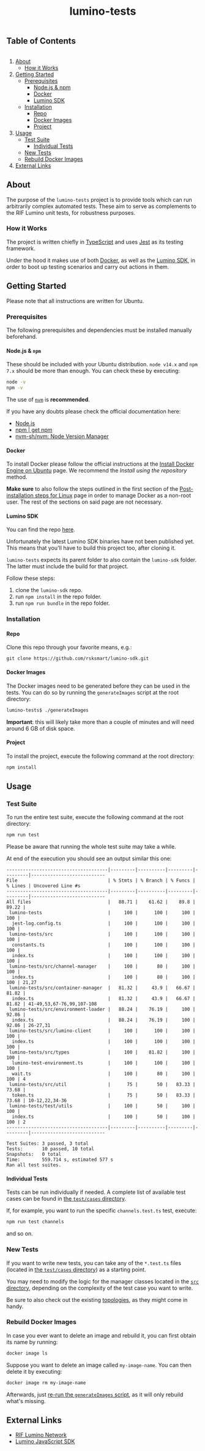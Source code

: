 <h1 align="center">lumino-tests</h1>

<h2 style="display: inline-block">Table of Contents</h2>
<ol>
  <li><a href="#about">About</a>
    <ul>
      <li><a href="#how-it-works">How it Works</a></li>
    </ul>
  </li>
  <li>
    <a href="#getting-started">Getting Started</a>
    <ul>
      <li><a href="#prerequisites">Prerequisites</a>
        <ul>
          <li><a href="#nodejs--npm">Node.js & npm</a></li>
          <li><a href="#docker">Docker</a></li>
          <li><a href="#lumino-sdk">Lumino SDK</a></li>
        </ul>
      </li>
      <li><a href="#installation">Installation</a>
        <ul>
          <li><a href="#repo">Repo</a></li>
          <li><a href="#docker-images">Docker Images</a></li>
          <li><a href="#project">Project</a></li>
        </ul>
      </li>
    </ul>
  </li>
  <li><a href="#usage">Usage</a>
    <ul>
      <li><a href="#test-suite">Test Suite</a>
        <ul>
          <li><a href="#individual-tests">Individual Tests</a></li>
        </ul>
      </li>
      <li><a href="#new-tests">New Tests</a>
      <li><a href="#rebuild-docker-images">Rebuild Docker Images</a>
    </ul>
  </li>
  <li><a href="#external-links">External Links</a></li>
</ol>

## About

The purpose of the `lumino-tests` project is to provide tools which can run arbitrarily complex automated tests. These aim to serve as complements to the RIF Lumino unit tests, for robustness purposes.

### How it Works

The project is written chiefly in [TypeScript](https://www.typescriptlang.org/) and uses [Jest](https://jestjs.io/) as its testing framework.

Under the hood it makes use of both [Docker](https://www.docker.com/), as well as the [Lumino SDK](https://github.com/rsksmart/lumino-sdk), in order to boot up testing scenarios and carry out actions in them.

## Getting Started

Please note that all instructions are written for Ubuntu.

### Prerequisites

The following prerequisites and dependencies must be installed manually beforehand.

#### Node.js & `npm`

These should be included with your Ubuntu distribution. `node v14.x` and `npm 7.x` should be more than enough. You can check these by executing:

```bash
node -v
npm -v
```

The use of [`nvm`](https://github.com/nvm-sh/nvm) is **recommended**.

If you have any doubts please check the official documentation here:

- [Node.js](https://nodejs.org/en/)
- [npm | get npm](https://www.npmjs.com/get-npm)
- [nvm-sh/nvm: Node Version Manager](https://github.com/nvm-sh/nvm)

#### Docker

To install Docker please follow the official instructions at the [Install Docker Engine on Ubuntu](https://docs.docker.com/engine/install/ubuntu) page. We recommend the _Install using the repository_ method.

**Make sure** to also follow the steps outlined in the first section of the [Post-installation steps for Linux](https://docs.docker.com/engine/install/linux-postinstall/#manage-docker-as-a-non-root-user) page in order to manage Docker as a non-root user. The rest of the sections on said page are not necessary.

#### Lumino SDK

You can find the repo [here](https://github.com/rsksmart/lumino-sdk).

Unfortunately the latest Lumino SDK binaries have not been published yet. This means that you'll have to build this project too, after cloning it.

`lumino-tests` expects its parent folder to also contain the `lumino-sdk` folder. The latter must include the build for that project.

Follow these steps:

1. clone the `lumino-sdk` repo.
2. run `npm install` in the repo folder.
3. run `npm run bundle` in the repo folder.

### Installation

#### Repo

Clone this repo through your favorite means, e.g.:

```
git clone https://github.com/rsksmart/lumino-sdk.git
```

#### Docker Images

The Docker images need to be generated before they can be used in the tests. You can do so by running the `generateImages` script at the root directory:

```bash
lumino-tests$ ./generateImages
```

**Important**: this will likely take more than a couple of minutes and will need around 6 GB of disk space.

#### Project

To install the project, execute the following command at the root directory:

```bash
npm install
```

## Usage

### Test Suite

To run the entire test suite, execute the following command at the root directory:

```bash
npm run test
```

Please be aware that running the whole test suite may take a while.

At end of the execution you should see an output similar this one:

```
-------------------------------------|---------|----------|---------|---------|---------------------------
File                                 | % Stmts | % Branch | % Funcs | % Lines | Uncovered Line #s
-------------------------------------|---------|----------|---------|---------|---------------------------
All files                            |   88.71 |    61.62 |    89.8 |   89.22 |
 lumino-tests                        |     100 |      100 |     100 |     100 |
  jest-log.config.ts                 |     100 |      100 |     100 |     100 |
 lumino-tests/src                    |     100 |      100 |     100 |     100 |
  constants.ts                       |     100 |      100 |     100 |     100 |
  index.ts                           |     100 |      100 |     100 |     100 |
 lumino-tests/src/channel-manager    |     100 |       80 |     100 |     100 |
  index.ts                           |     100 |       80 |     100 |     100 | 21,27
 lumino-tests/src/container-manager  |   81.32 |     43.9 |   66.67 |   81.82 |
  index.ts                           |   81.32 |     43.9 |   66.67 |   81.82 | 41-49,53,67-76,99,107-108
 lumino-tests/src/environment-loader |   88.24 |    76.19 |     100 |   92.86 |
  index.ts                           |   88.24 |    76.19 |     100 |   92.86 | 26-27,31
 lumino-tests/src/lumino-client      |     100 |      100 |     100 |     100 |
  index.ts                           |     100 |      100 |     100 |     100 |
 lumino-tests/src/types              |     100 |    81.82 |     100 |     100 |
  lumino-test-environment.ts         |     100 |      100 |     100 |     100 |
  wait.ts                            |     100 |       80 |     100 |     100 | 4
 lumino-tests/src/util               |      75 |       50 |   83.33 |   73.68 |
  token.ts                           |      75 |       50 |   83.33 |   73.68 | 10-12,22,34-36
 lumino-tests/test/utils             |     100 |       50 |     100 |     100 |
  index.ts                           |     100 |       50 |     100 |     100 | 2
-------------------------------------|---------|----------|---------|---------|---------------------------

Test Suites: 3 passed, 3 total
Tests:       10 passed, 10 total
Snapshots:   0 total
Time:        559.714 s, estimated 577 s
Ran all test suites.
```

#### Individual Tests

Tests can be run individually if needed. A complete list of available test cases can be found in [the `test/cases` directory](./test/cases).

If, for example, you want to run the specific `channels.test.ts` test, execute:

```bash
npm run test channels
```

and so on.

### New Tests

If you want to write new tests, you can take any of the `*.test.ts` files (located in [the `test/cases` directory](./test/cases)) as a starting point.

You may need to modify the logic for the manager classes located in the [`src` directory](./src), depending on the complexity of the test case you want to write.

Be sure to also check out the existing [topologies](./topologies), as they might come in handy.

### Rebuild Docker Images

In case you ever want to delete an image and rebuild it, you can first obtain its name by running:

```bash
docker image ls
```

Suppose you want to delete an image called `my-image-name`. You can then delete it by executing:

```bash
docker image rm my-image-name
```

Afterwards, just [re-run the `generateImages` script](#docker-images), as it will only rebuild what's missing.

## External Links

- [RIF Lumino Network](https://github.com/rsksmart/lumino)
- [Lumino JavaScript SDK](https://github.com/rsksmart/lumino-sdk)
